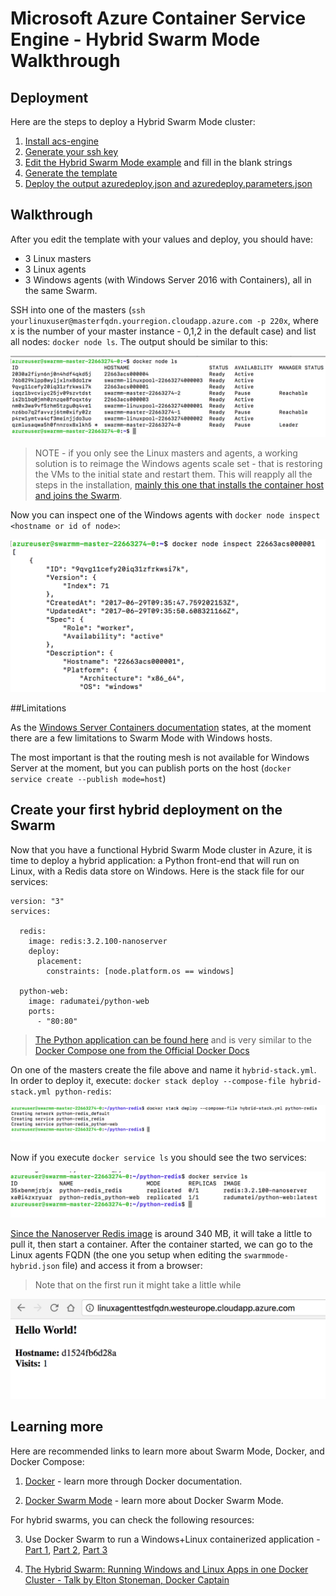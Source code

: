 # Microsoft Azure Container Service Engine - Hybrid Swarm Mode Walkthrough

## Deployment

Here are the steps to deploy a Hybrid Swarm Mode cluster:

1. [Install acs-engine](acsengine.md#downloading-and-building-acs-engine)
2. [Generate your ssh key](ssh.md#ssh-key-generation)
3. [Edit the Hybrid Swarm Mode example](../examples/windows/swarmmode-hybrid.json) and fill in the blank strings
4. [Generate the template](acsengine.md#generate-templates)
5. [Deploy the output azuredeploy.json and azuredeploy.parameters.json](../README.md#deploy-templates)

## Walkthrough

After you edit the template with your values and deploy, you should have:
-  3 Linux masters
-  3 Linux agents
-  3 Windows agents (with Windows Server 2016 with Containers),
all in the same Swarm.

SSH into one of the masters (`ssh yourlinuxuser@masterfqdn.yourregion.cloudapp.azure.com -p 220x`, where x is the number of your master instance - 0,1,2 in the default case) and list all nodes: `docker node ls`. The output should be similar to this:

![](images/swarmmode-hybrid-docker-node-ls.png)

> NOTE - if you only see the Linux masters and agents, a working solution is to reimage the Windows agents scale set - that is restoring the VMs to the initial state and restart them. This will reapply all the steps in the installation, [mainly this one that installs the container host and joins the Swarm](https://github.com/Azure/acs-engine/blob/master/parts/swarm/Install-ContainerHost-And-Join-Swarm.ps1).

Now you can inspect one of the Windows agents with `docker node inspect <hostname or id of node>`:

![](images/swarmmode-hybrid-docker-node-inspect.png)


##Limitations

As the [Windows Server Containers documentation](https://docs.microsoft.com/en-us/virtualization/windowscontainers/manage-containers/swarm-mode#limitations) states, at the moment there are a few limitations to Swarm Mode with Windows hosts.

The most important is that the routing mesh is not available for Windows Server at the moment, but you can publish ports on the host (`docker service create --publish mode=host`)


## Create your first hybrid deployment on the Swarm

Now that you have a functional Hybrid Swarm Mode cluster in Azure, it is time to deploy a hybrid application: a Python front-end that will run on Linux, with a Redis data store on Windows. Here is the stack file for our services:

```
version: "3"
services:

  redis:
    image: redis:3.2.100-nanoserver
    deploy:
      placement:
        constraints: [node.platform.os == windows]

  python-web:
    image: radumatei/python-web
    ports:
      - "80:80"
```

> [The Python application can be found here](https://github.com/microsoft-dx/docker-lab/tree/master/apps/python-redis) and is very similar to the [Docker Compose one from the Official Docker Docs](https://docs.docker.com/compose/gettingstarted/)

On one of the masters create the file above and name it `hybrid-stack.yml`. In order to deploy it, execute: `docker stack deploy --compose-file hybrid-stack.yml python-redis`:


![](images/swarmmode-hybrid-stack-deploy.png)

Now if you execute `docker service ls` you should see the two services:

![](images/swarmmode-hybrid-service-ls.png)

[Since the Nanoserver Redis image](https://hub.docker.com/r/library/redis/) is around 340 MB, it will take a little to pull it, then start a container.
After the container started, we can go to the Linux agents FQDN (the one you setup when editing the `swarmmode-hybrid.json` file) and access it from a browser:

> Note that on the first run it might take a little while

![](images/swarmmode-hybrid-linux-agents.png)

## Learning more

Here are recommended links to learn more about Swarm Mode, Docker, and Docker Compose:

1. [Docker](https://docs.docker.com/) - learn more through Docker documentation.

2. [Docker Swarm Mode](https://docs.docker.com/engine/swarm/) - learn more about Docker Swarm Mode.

For hybrid swarms, you can check the following resources:

3. Use Docker Swarm to run a Windows+Linux containerized application - [Part 1](https://www.youtube.com/watch?v=ZfMV5JmkWCY&t=170s), [Part 2](https://www.youtube.com/watch?v=VbzwKbcC_Mg&t=406s), [Part 3](https://www.youtube.com/watch?v=I9oDD78E_1E&t=354s)

4. [The Hybrid Swarm: Running Windows and Linux Apps in one Docker Cluster - Talk by Elton Stoneman, Docker Captain](https://channel9.msdn.com/Events/DXPortugal/OSCAMP-Open-Source-Software-powered-by-Bright-Pixel/The-Hybrid-Swarm-Running-Windows-and-Linux-Apps-in-one-Docker-Cluster)

